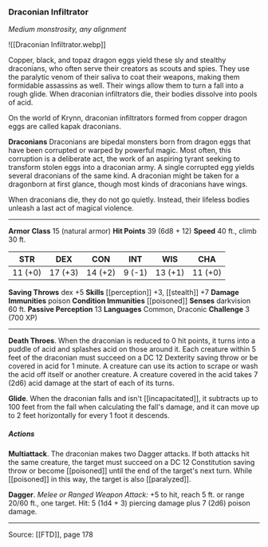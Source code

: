 ### Draconian Infiltrator
_Medium monstrosity, any alignment_

![[Draconian Infiltrator.webp]]

Copper, black, and topaz dragon eggs yield these sly and stealthy draconians, who often serve their creators as scouts and spies. They use the paralytic venom of their saliva to coat their weapons, making them formidable assassins as well. Their wings allow them to turn a fall into a rough glide. When draconian infiltrators die, their bodies dissolve into pools of acid.

On the world of Krynn, draconian infiltrators formed from copper dragon eggs are called kapak draconians.


**Draconians** Draconians are bipedal monsters born from dragon eggs that have been corrupted or warped by powerful magic. Most often, this corruption is a deliberate act, the work of an aspiring tyrant seeking to transform stolen eggs into a draconian army. A single corrupted egg yields several draconians of the same kind. A draconian might be taken for a dragonborn at first glance, though most kinds of draconians have wings.

When draconians die, they do not go quietly. Instead, their lifeless bodies unleash a last act of magical violence.





---

**Armor Class** 15 (natural armor)
**Hit Points** 39 (6d8 + 12)
**Speed** 40 ft., climb 30 ft.

| STR     | DEX     | CON     | INT     | WIS     | CHA     |
|---------|---------|---------|---------|---------|---------|
| 11 (+0) | 17 (+3) | 14 (+2) | 9 (-1) | 13 (+1) | 11 (+0) |

**Saving Throws** dex +5
**Skills** [[perception]] +3, [[stealth]] +7
**Damage Immunities** poison
**Condition Immunities** [[poisoned]]
**Senses** darkvision 60 ft.
**Passive Perception** 13
**Languages** Common, Draconic
**Challenge** 3 (700 XP)

---

**Death Throes**. When the draconian is reduced to 0 hit points, it turns into a puddle of acid and splashes acid on those around it. Each creature within 5 feet of the draconian must succeed on a DC 12 Dexterity saving throw or be covered in acid for 1 minute. A creature can use its action to scrape or wash the acid off itself or another creature. A creature covered in the acid takes 7 (2d6) acid damage at the start of each of its turns.

**Glide**. When the draconian falls and isn't [[incapacitated]], it subtracts up to 100 feet from the fall when calculating the fall's damage, and it can move up to 2 feet horizontally for every 1 foot it descends.

##### Actions
**Multiattack**. The draconian makes two Dagger attacks. If both attacks hit the same creature, the target must succeed on a DC 12 Constitution saving throw or become [[poisoned]] until the end of the target's next turn. While [[poisoned]] in this way, the target is also [[paralyzed]].

**Dagger**. _Melee or Ranged Weapon Attack:_ +5 to hit, reach 5 ft. or range 20/60 ft., one target. Hit: 5 (1d4 + 3) piercing damage plus 7 (2d6) poison damage.


---

Source: [[FTD]], page 178